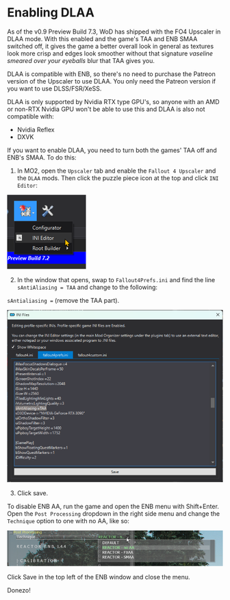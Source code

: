 # Enabling DLAA
As of the v0.9 Preview Build 7.3, WoD has shipped with the FO4 Upscaler in DLAA mode. With this enabled and  the game's TAA and ENB SMAA switched off, it gives the game a better overall look in general as textures look more crisp and edges look smoother without that signature *vaseline smeared over your eyeballs* blur that TAA gives you.

DLAA is compatible with ENB, so there's no need to purchase the Patreon version of the Upscaler to use DLAA. You only need the Patreon version if you want to use DLSS/FSR/XeSS.

DLAA is only supported by Nvidia RTX type GPU's, so anyone with an AMD or non-RTX Nvidia GPU won't be able to use this and DLAA is also not compatible with:
- Nvidia Reflex
- DXVK

 If you want to enable DLAA, you need to turn both the games' TAA off and ENB's SMAA. To do this:

1. In MO2, open the `Upscaler` tab and enable the `Fallout 4 Upscaler` and the `DLAA` mods. Then click the puzzle piece icon at the top and click `INI Editor`:

 ![INI Edtior](img/INIEditor.png)

2. In the window that opens, swap to `Fallout4Prefs.ini` and find the line `sAntiAliasing = TAA` and change to the following:

`sAntialiasing =` (remove the TAA part).

![FO4 Prefs](img/FO4Prefs.png)

3. Click save.

To disable ENB AA, run the game and open the ENB menu with Shift+Enter. Open the `Post Processing` dropdown in the right side menu and change the `Technique` option to one with no AA, like so:

![ENB AA](img/ENBAA.png)

Click Save in the top left of the ENB window and close the menu.

Donezo!
